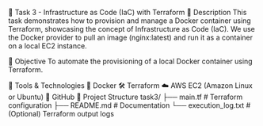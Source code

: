 🚀 Task 3 - Infrastructure as Code (IaC) with Terraform
📌 Description
This task demonstrates how to provision and manage a Docker container using Terraform, showcasing the concept of Infrastructure as Code (IaC). We use the Docker provider to pull an image (nginx:latest) and run it as a container on a local EC2 instance.

🎯 Objective
To automate the provisioning of a local Docker container using Terraform.

🔧 Tools & Technologies
🐳 Docker
🛠️ Terraform
☁️ AWS EC2 (Amazon Linux or Ubuntu)
🔗 GitHub
📁 Project Structure
task3/ ├── main.tf # Terraform configuration ├── README.md # Documentation └── execution_log.txt # (Optional) Terraform output logs

